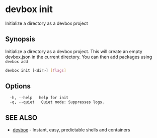 # devbox init

Initialize a directory as a devbox project

## Synopsis

Initialize a directory as a devbox project. This will create an empty devbox.json in the current directory. You can then add packages using `devbox add`

```bash
devbox init [<dir>] [flags]
```

## Options

```text
  -h, --help   help for init   
  -q, --quiet   Quiet mode: Suppresses logs.
```

## SEE ALSO

* [devbox](./devbox.md)	 - Instant, easy, predictable shells and containers

